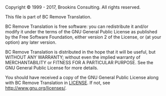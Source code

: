 ﻿Copyright © 1999 - 2017, Brookins Consulting. All rights reserved.

This file is part of BC Remove Translation.

BC Remove Translation is free software: you can redistribute it and/or modify
it under the terms of the GNU General Public License as published by
the Free Software Foundation, either version 2 of the License, or
(at your option) any later version.

BC Remove Translation is distributed in the hope that it will be useful,
but WITHOUT ANY WARRANTY; without even the implied warranty of
MERCHANTABILITY or FITNESS FOR A PARTICULAR PURPOSE.  See the
GNU General Public License for more details.

You should have received a copy of the GNU General Public License
along with BC Remove Translation in [LICENSE](LICENSE.md). 
If not, see <http://www.gnu.org/licenses/>.
